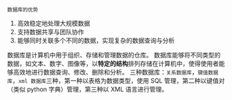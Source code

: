 	数据库的优势
1. 高效稳定地处理大规模数据
2.  支持数据共享与团队协作
3.  能够同时关联多个不同的数据，实现复杂的数据查询与分析

数据库是计算机中用于组织、存储和管理数据的仓库。
数据库能够将不同类型的数据，如文本、数字、图像等，以**特定的结构**排列存储在计算机中，使得使用者能够高效地进行数据查询、修改、删除和分析。
三种数据库：`关系数据库`，`键值数据库`，`xml 数据库`三种，第一种以表格为数据类型，使用 SQL 管理，第二种以键值对（类似 python 字典）管理，第三种以 XML 语言进行管理。
<!--stackedit_data:
eyJoaXN0b3J5IjpbLTExOTk2MjczNjIsMTc5OTg1NDE4M119
-->